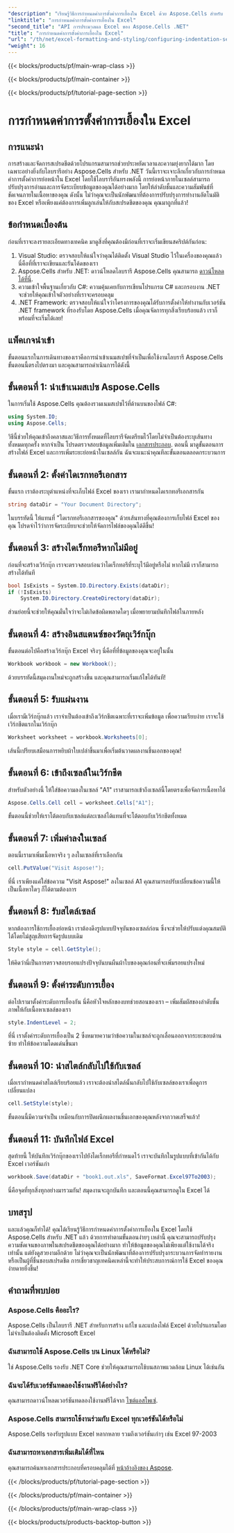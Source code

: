 ```yaml
---
"description": "เรียนรู้วิธีการกำหนดค่าการตั้งค่าการเยื้องใน Excel ด้วย Aspose.Cells สำหรับ .NET คำแนะนำทีละขั้นตอนเพื่อปรับปรุงเอกสาร Excel ของคุณได้อย่างง่ายดาย"
"linktitle": "การกำหนดค่าการตั้งค่าการเยื้องใน Excel"
"second_title": "API การประมวลผล Excel ของ Aspose.Cells .NET"
"title": "การกำหนดค่าการตั้งค่าการเยื้องใน Excel"
"url": "/th/net/excel-formatting-and-styling/configuring-indentation-settings/"
"weight": 16
---
```


{{< blocks/products/pf/main-wrap-class >}}

{{< blocks/products/pf/main-container >}}

{{< blocks/products/pf/tutorial-page-section >}}

# การกำหนดค่าการตั้งค่าการเยื้องใน Excel

## การแนะนำ
การสร้างและจัดการสเปรดชีตด้วยโปรแกรมสามารถช่วยประหยัดเวลาและความยุ่งยากได้มาก โดยเฉพาะอย่างยิ่งกับไลบรารีอย่าง Aspose.Cells สำหรับ .NET วันนี้เราจะเจาะลึกเกี่ยวกับการกำหนดค่าการตั้งค่าการย่อหน้าใน Excel โดยใช้ไลบรารีอันทรงพลังนี้ การย่อหน้าภายในเซลล์สามารถปรับปรุงการอ่านและการจัดระเบียบข้อมูลของคุณได้อย่างมาก โดยให้ลำดับชั้นและความสัมพันธ์ที่ชัดเจนภายในเนื้อหาของคุณ ดังนั้น ไม่ว่าคุณจะเป็นนักพัฒนาที่ต้องการปรับปรุงการทำงานอัตโนมัติของ Excel หรือเพียงแค่ต้องการเพิ่มลูกเล่นให้กับสเปรดชีตของคุณ คุณมาถูกที่แล้ว!
## ข้อกำหนดเบื้องต้น
ก่อนที่เราจะลงรายละเอียดทางเทคนิค มาดูสิ่งที่คุณต้องมีก่อนที่เราจะเริ่มเขียนสคริปต์กันก่อน:
1. Visual Studio: ตรวจสอบให้แน่ใจว่าคุณได้ติดตั้ง Visual Studio ไว้ในเครื่องของคุณแล้ว นี่คือที่ที่เราจะเขียนและรันโค้ดของเรา
2. Aspose.Cells สำหรับ .NET: ดาวน์โหลดไลบรารี Aspose.Cells คุณสามารถ [ดาวน์โหลดได้ที่นี่](https://releases-aspose.com/cells/net/).
3. ความเข้าใจพื้นฐานเกี่ยวกับ C#: ความคุ้นเคยกับการเขียนโปรแกรม C# และกรอบงาน .NET จะช่วยให้คุณเข้าใจตัวอย่างที่เราจะครอบคลุม
4. .NET Framework: ตรวจสอบให้แน่ใจว่าโครงการของคุณได้รับการตั้งค่าให้ทำงานกับเวอร์ชัน .NET framework ที่รองรับโดย Aspose.Cells
เมื่อคุณจัดการทุกสิ่งเรียบร้อยแล้ว เราก็พร้อมที่จะเริ่มได้เลย!
## แพ็คเกจนำเข้า
ขั้นตอนแรกในการเดินทางของเราคือการนำเข้าเนมสเปซที่จำเป็นเพื่อใช้งานไลบรารี Aspose.Cells ขั้นตอนนี้ตรงไปตรงมา และคุณสามารถดำเนินการได้ดังนี้
## ขั้นตอนที่ 1: นำเข้าเนมสเปซ Aspose.Cells
ในการเริ่มใช้ Aspose.Cells คุณต้องรวมเนมสเปซไว้ที่ด้านบนของไฟล์ C#:
```csharp
using System.IO;
using Aspose.Cells;
```
วิธีนี้ช่วยให้คุณเข้าถึงคลาสและวิธีการทั้งหมดที่ไลบรารีจัดเตรียมไว้โดยไม่จำเป็นต้องระบุเส้นทางทั้งหมดทุกครั้ง หากจำเป็น โปรดตรวจสอบข้อมูลเพิ่มเติมใน [เอกสารประกอบ](https://reference-aspose.com/cells/net/).
ตอนนี้ มาดูขั้นตอนการสร้างไฟล์ Excel และการเพิ่มระยะย่อหน้าในเซลล์กัน ฉันจะแนะนำคุณทีละขั้นตอนตลอดกระบวนการ
## ขั้นตอนที่ 2: ตั้งค่าไดเรกทอรีเอกสาร
ขั้นแรก เราต้องระบุตำแหน่งที่จะเก็บไฟล์ Excel ของเรา เรามากำหนดไดเรกทอรีเอกสารกัน
```csharp
string dataDir = "Your Document Directory";
```
ในบรรทัดนี้ ให้แทนที่ "ไดเรกทอรีเอกสารของคุณ" ด้วยเส้นทางที่คุณต้องการเก็บไฟล์ Excel ของคุณ โปรดจำไว้ว่าการจัดระเบียบจะช่วยให้จัดการไฟล์ของคุณได้ดีขึ้น!
## ขั้นตอนที่ 3: สร้างไดเร็กทอรีหากไม่มีอยู่
ก่อนที่จะสร้างเวิร์กบุ๊ก เราจะตรวจสอบก่อนว่าไดเร็กทอรีที่ระบุไว้มีอยู่หรือไม่ หากไม่มี เราก็สามารถสร้างได้ทันที
```csharp
bool IsExists = System.IO.Directory.Exists(dataDir);
if (!IsExists)
    System.IO.Directory.CreateDirectory(dataDir);
```
ส่วนย่อยนี้จะช่วยให้คุณมั่นใจว่าจะไม่เกิดข้อผิดพลาดใดๆ เมื่อพยายามบันทึกไฟล์ในภายหลัง
## ขั้นตอนที่ 4: สร้างอินสแตนซ์ของวัตถุเวิร์กบุ๊ก
ขั้นตอนต่อไปคือสร้างเวิร์กบุ๊ก Excel จริงๆ นี่คือที่ที่ข้อมูลของคุณจะอยู่ในนั้น
```csharp
Workbook workbook = new Workbook();
```
ด้วยบรรทัดนี้สมุดงานใหม่จะถูกสร้างขึ้น และคุณสามารถเริ่มแก้ไขได้ทันที!
## ขั้นตอนที่ 5: รับแผ่นงาน
เมื่อเรามีเวิร์กบุ๊กแล้ว เราจำเป็นต้องเข้าถึงเวิร์กชีตเฉพาะที่เราจะเพิ่มข้อมูล เพื่อความเรียบง่าย เราจะใช้เวิร์กชีตแรกในเวิร์กบุ๊ก
```csharp
Worksheet worksheet = workbook.Worksheets[0];
```
เส้นนี้เปรียบเสมือนการหยิบผ้าใบเปล่าขึ้นมาเพื่อเริ่มต้นวาดผลงานชิ้นเอกของคุณ!
## ขั้นตอนที่ 6: เข้าถึงเซลล์ในเวิร์กชีต
สำหรับตัวอย่างนี้ ให้ใส่ข้อความลงในเซลล์ "A1" เราสามารถเข้าถึงเซลล์นี้โดยตรงเพื่อจัดการเนื้อหาได้
```csharp
Aspose.Cells.Cell cell = worksheet.Cells["A1"];
```
ขั้นตอนนี้ช่วยให้เราโต้ตอบกับเซลล์แต่ละเซลล์ได้แทนที่จะโต้ตอบกับเวิร์กชีตทั้งหมด
## ขั้นตอนที่ 7: เพิ่มค่าลงในเซลล์
ตอนนี้เรามาเพิ่มเนื้อหาจริง ๆ ลงในเซลล์ที่เราเลือกกัน
```csharp
cell.PutValue("Visit Aspose!");
```
ที่นี่ เราเพียงแค่ใส่ข้อความ "Visit Aspose!" ลงในเซลล์ A1 คุณสามารถปรับเปลี่ยนข้อความนี้ให้เป็นเนื้อหาใดๆ ก็ได้ตามต้องการ
## ขั้นตอนที่ 8: รับสไตล์เซลล์
หากต้องการใช้การเยื้องย่อหน้า เราต้องดึงรูปแบบปัจจุบันของเซลล์ก่อน ซึ่งจะช่วยให้ปรับแต่งคุณสมบัติได้โดยไม่สูญเสียการจัดรูปแบบเดิม
```csharp
Style style = cell.GetStyle();
```
ให้คิดว่านี่เป็นการตรวจสอบรอยแปรงปัจจุบันบนผืนผ้าใบของคุณก่อนที่จะเพิ่มรอยแปรงใหม่
## ขั้นตอนที่ 9: ตั้งค่าระดับการเยื้อง
ต่อไปเรามาตั้งค่าระดับการเยื้องกัน นี่คือหัวใจหลักของบทช่วยสอนของเรา – เพิ่มสัมผัสของลำดับชั้นภาพให้กับเนื้อหาเซลล์ของเรา
```csharp
style.IndentLevel = 2;
```
ที่นี่ เราตั้งค่าระดับการเยื้องเป็น 2 ซึ่งหมายความว่าข้อความในเซลล์จะถูกเลื่อนออกจากระยะขอบด้านซ้าย ทำให้ข้อความโดดเด่นขึ้นมา
## ขั้นตอนที่ 10: นำสไตล์กลับไปใช้กับเซลล์
เมื่อเรากำหนดค่าสไตล์เรียบร้อยแล้ว เราจะต้องนำสไตล์นั้นกลับไปใช้กับเซลล์ของเราเพื่อดูการเปลี่ยนแปลง
```csharp
cell.SetStyle(style);
```
ขั้นตอนนี้มีความจำเป็น เหมือนกับการปิดผนึกผลงานชิ้นเอกของคุณหลังจากวาดเสร็จแล้ว!
## ขั้นตอนที่ 11: บันทึกไฟล์ Excel
สุดท้ายนี้ ให้บันทึกเวิร์กบุ๊กของเราไปยังไดเร็กทอรีที่กำหนดไว้ เราจะบันทึกในรูปแบบที่เข้ากันได้กับ Excel เวอร์ชันเก่า
```csharp
workbook.Save(dataDir + "book1.out.xls", SaveFormat.Excel97To2003);
```
นี่คือจุดที่ทุกสิ่งทุกอย่างมารวมกัน! สมุดงานจะถูกบันทึก และตอนนี้คุณสามารถดูใน Excel ได้
## บทสรุป
และแล้วคุณก็ทำได้! คุณได้เรียนรู้วิธีการกำหนดค่าการตั้งค่าการเยื้องใน Excel โดยใช้ Aspose.Cells สำหรับ .NET แล้ว ด้วยการทำตามขั้นตอนง่ายๆ เหล่านี้ คุณจะสามารถปรับปรุงความชัดเจนของภาพในสเปรดชีตของคุณได้อย่างมาก ทำให้ข้อมูลของคุณไม่เพียงแต่ใช้งานได้จริงเท่านั้น แต่ยังดูสวยงามอีกด้วย ไม่ว่าคุณจะเป็นนักพัฒนาที่ต้องการปรับปรุงกระบวนการจัดทำรายงานหรือเป็นผู้ที่ชื่นชอบสเปรดชีต การเชี่ยวชาญเทคนิคเหล่านี้จะทำให้ประสบการณ์การใช้ Excel ของคุณง่ายดายยิ่งขึ้น!
## คำถามที่พบบ่อย
### Aspose.Cells คืออะไร?
Aspose.Cells เป็นไลบรารี .NET สำหรับการสร้าง แก้ไข และแปลงไฟล์ Excel ด้วยโปรแกรมโดยไม่จำเป็นต้องติดตั้ง Microsoft Excel
### ฉันสามารถใช้ Aspose.Cells บน Linux ได้หรือไม่?
ใช่ Aspose.Cells รองรับ .NET Core ช่วยให้คุณสามารถใช้บนสภาพแวดล้อม Linux ได้เช่นกัน
### ฉันจะได้รับเวอร์ชันทดลองใช้งานฟรีได้อย่างไร?
คุณสามารถดาวน์โหลดเวอร์ชันทดลองใช้งานฟรีได้จาก [ไซต์แอสโพเซ่](https://releases-aspose.com/).
### Aspose.Cells สามารถใช้งานร่วมกับ Excel ทุกเวอร์ชันได้หรือไม่
Aspose.Cells รองรับรูปแบบ Excel หลากหลาย รวมถึงเวอร์ชันเก่าๆ เช่น Excel 97-2003
### ฉันสามารถหาเอกสารเพิ่มเติมได้ที่ไหน
คุณสามารถค้นหาเอกสารประกอบที่ครอบคลุมได้ที่ [หน้าอ้างอิงของ Aspose](https://reference-aspose.com/cells/net/).

{{< /blocks/products/pf/tutorial-page-section >}}

{{< /blocks/products/pf/main-container >}}

{{< /blocks/products/pf/main-wrap-class >}}

{{< blocks/products/products-backtop-button >}}